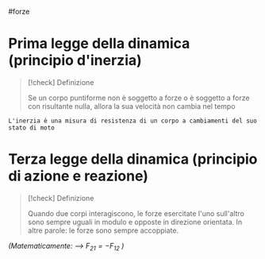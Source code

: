 #forze 

# Prima legge della dinamica (principio d'inerzia)

>[!check] Definizione
>
>Se un corpo puntiforme non è soggetto a forze  o è soggetto a forze con risultante nulla, allora la sua velocità non cambia nel tempo

	L'inerzia è una misura di resistenza di un corpo a cambiamenti del suo
	stato di moto

# Terza legge della dinamica (principio di azione e reazione)

>[!check] Definizione
>
>Quando due corpi interagiscono, le forze esercitate l'uno sull'altro sono sempre uguali in modulo e opposte in direzione orientata.
>In altre parole: le forze sono sempre accoppiate.

_(Matematicamente: --> $F_{21}=-F_{12}$ )_



